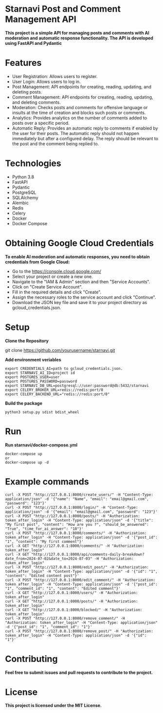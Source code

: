 # Starnavi Post and Comment Management API

**This project is a simple API for managing posts and comments with AI moderation and automatic response functionality. The API is developed using FastAPI and Pydantic**

# Features

* User Registration: Allows users to register.
* User Login: Allows users to log in.
* Post Management: API endpoints for creating, reading, updating, and deleting posts.
* Comment Management: API endpoints for creating, reading, updating, and deleting comments.
* Moderation: Checks posts and comments for offensive language or insults at the time of creation and blocks such posts or comments.
* Analytics: Provides analytics on the number of comments added to posts over a specific period.
* Automatic Reply: Provides an automatic reply to comments if enabled by the user for their posts. The automatic reply should not happen immediately but after a configured delay. The reply should be relevant to the post and the comment being replied to.

# Technologies

* Python 3.8
* FastAPI
* Pydantic
* PostgreSQL
* SQLAlchemy
* Alembic
* Redis
* Celery
* Docker
* Docker Compose

# Obtaining Google Cloud Credentials

**To enable AI moderation and automatic responses, you need to obtain credentials from Google Cloud:**

* Go to the https://console.cloud.google.com/
* Select your project or create a new one.
* Navigate to the "IAM & Admin" section and then "Service Accounts".
* Click on "Create Service Account".
* Fill in the required details and click "Create".
* Assign the necessary roles to the service account and click "Continue".
* Download the JSON key file and save it to your project directory as gcloud_credentials.json.

# Setup

**Clone the Repository**
    
   git clone https://github.com/yourusername/starnavi.git
     
**Add environment veriables**

    export CREDENTIALS_AI=path to gcloud_credentials.json.
    export STARNAVI_AI_ID=project id
    export POSTGRES_USER=user
    export POSTGRES_PASSWORD=password
    export STARNAVI_DB_URL=postgresql://user:password@db:5432/starnavi
    export CELERY_BROKER_URL=redis://redis:port/0
    export CELERY_BACKEND_URL="redis://redis:port/0"
   
**Build the package**

    python3 setup.py sdist bdist_wheel 
   
# Run

**Run starnavi/docker-compose.yml**

    docker-compose up
    or
    docker-compose up -d
    
# Example commands

    curl -X POST "http://127.0.0.1:8000/create_users/" -H "Content-Type: application/json" -d '{"name": "Name", "email": "email@gmail.com", "password": "123"}'
    curl -X POST "http://127.0.0.1:8000/login/" -H "Content-Type: application/json" -d '{"email": "email@gmail.com", "password": "123"}'
    curl -X POST "http://127.0.0.1:8000/posts/" -H "Authorization: token_after_login" -H "Content-Type: application/json" -d '{"title": "My first post", "content": "How are you ?", "should_be_answered": "True", "time_for_ai_answer": "10"}'
    curl -X POST "http://127.0.0.1:8000/comments/" -H "Authorization: token_after_login" -H "Content-Type: application/json" -d '{"post_id": "1", "content": "My first comment"}'
    curl -X GET "http://127.0.0.1:8000/comments/" -H "Authorization: token_after_login"
    curl -X GET "http://127.0.0.1:8000/api/comments-daily-breakdown?date_from=2024-07-02&date_to=2024-07-03" -H "Authorization: token_after_login"
    curl -X POST "http://127.0.0.1:8000/edit_post/" -H "Authorization: token_after_login" -H "Content-Type: application/json" -d '{"id": "1", "content": "Edited content post"}'
    curl -X POST "http://127.0.0.1:8000/edit_comment/" -H "Authorization: token_after_login" -H "Content-Type: application/json" -d '{"post_id": "1", "comment_id": "1", "content": "Edited comment"}'
    curl -X GET "http://127.0.0.1:8000/users/" -H "Authorization: token_after_login"
    curl -X GET "http://127.0.0.1:8000/posts/" -H "Authorization: token_after_login"
    curl -X GET "http://127.0.0.1:8000/blocked/" -H "Authorization: token_after_login"
    curl -X POST "http://127.0.0.1:8000/remove_comment/" -H "Authorization: token_after_login" -H "Content-Type: application/json" -d '{"post_id": "1", "comment_id": "1"}'
    curl -X POST "http://127.0.0.1:8000/remove_post/" -H "Authorization: token_after_login" -H "Content-Type: application/json" -d '{"id": "1"}'


# Contributing

**Feel free to submit issues and pull requests to contribute to the project.**

# License

**This project is licensed under the MIT License.**
